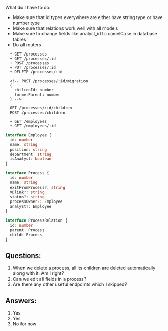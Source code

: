 What do I have to do:
- Make sure that id types everywhere are either have string type or have number type
- Make sure that relations work well with all models
- Make sure to change fields like analyst_id to camelCase in database tables
- Do all routers

```http
  + GET /processes
  + GET /processes/:id
  + POST /processes
  + PUT /processes/:id
  + DELETE /processes/:id

  <!-- POST /processes/:id/migration
  {
    chilrenId: number
    formerParent: number
  } -->

  GET /processes/:id/children
  POST /processes/children

  + GET /employees
  + GET /employees/:id
```

```ts
interface Employee {
  id: number
  name: string
  position: string
  department: string
  isAnalyst: boolean
}

interface Process {
  id: number
  name: string
  exitFromProcess?: string
  VDlink?: string
  status?: string
  processOwner?: Employee
  analyst?: Employee
}

interface ProcessRelation {
  id: number
  parent: Process
  child: Process
}
```

## Questions:

1. When we delete a process, all its children are deleted automatically along with it. Am I right?
2. Can we edit all fields in a process?
3. Are there any other useful endpoints which I skipped?

## Answers:

1. Yes
2. Yes
3. No for now


